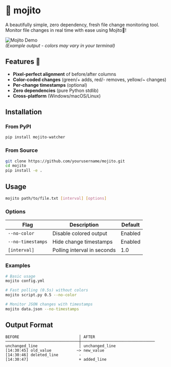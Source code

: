 # 🍹 mojito

A beautifully simple, zero dependency, fresh file change monitoring tool. Monitor file changes in real time with ease using Mojito🍹!

![Mojito Demo](https://media.giphy.com/media/v1.Y2lkPTc5MGI3NjExcDk0d3V5d2R0d3V5ZzB1ZHVqZHVqZHVqZHVqZHVqZHVqZHVqZHkyaWUyN2V5MjdlMjdlMjdlMjdlMjdlMjdlMjdlMjdl/giphy.gif)  
*(Example output - colors may vary in your terminal)*

## Features 🌿

- **Pixel-perfect alignment** of before/after columns
- **Color-coded changes** (green/+ adds, red/- removes, yellow/~ changes)
- **Per-change timestamps** (optional)
- **Zero dependencies** (pure Python stdlib)
- **Cross-platform** (Windows/macOS/Linux)

## Installation

### From PyPI
```bash
pip install mojito-watcher
```

### From Source
```bash
git clone https://github.com/yourusername/mojito.git
cd mojito
pip install -e .
```

## Usage

```bash
mojito path/to/file.txt [interval] [options]
```

### Options
| Flag               | Description                          | Default |
|--------------------|--------------------------------------|---------|
| `--no-color`       | Disable colored output               | Enabled |
| `--no-timestamps`  | Hide change timestamps               | Enabled |
| `[interval]`       | Polling interval in seconds          | 1.0     |

### Examples
```bash
# Basic usage
mojito config.yml

# Fast polling (0.5s) without colors
mojito script.py 0.5 --no-color

# Monitor JSON changes with timestamps
mojito data.json --no-timestamps
```

## Output Format

```
BEFORE                          │ AFTER
────────────────────────────────┼────────────────────────────────
unchanged_line                  │ unchanged_line
[14:30:45] old_value           ~> new_value
[14:30:46] deleted_line         - 
[14:30:47]                      + added_line
```

